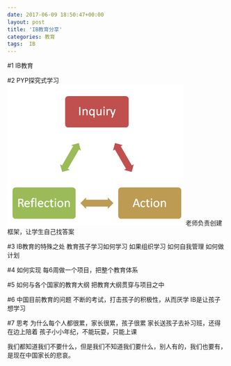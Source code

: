 ```yaml
---
date: 2017-06-09 18:50:47+00:00
layout: post
title: 'IB教育分享'
categories: 教育
tags:  IB
---
```


#1 IB教育

#2 PYP探究式学习
![](../assets/ib.png)
老师负责创建框架，让学生自己找答案

#3 IB教育的特殊之处
教育孩子学习如何学习
如果组织学习
如何自我管理
如何做计划

#4 如何实现
每6周做一个项目，把整个教育体系

#5 如何与各个国家的教育大纲
把教育大纲贯穿与项目之中

#6 中国目前教育的问题
不断的考试，打击孩子的积极性，从而厌学
IB是让孩子想学习

#7 思考
为什么每个人都很累，家长很累，孩子很累
家长送孩子去补习班，还得在边上陪着
孩子小小年纪，不能玩耍，只能上课

我们都知道我们不要什么，但是我们不知道我们要什么，别人有的，我们也要有，是现在中国家长的悲哀。